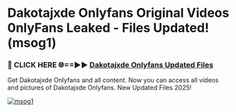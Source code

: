 # Dakotajxde Onlyfans Original Videos 0nlyFans Leaked - Files Updated! (msog1)

<h3>🔴 CLICK HERE 🌐==►► <a href="https://tinyurl.com/ehrbuxhb" rel="nofollow">Dakotajxde Onlyfans Updated Files</a></h3>

Get Dakotajxde Onlyfans and all content. Now you can access all videos and pictures of Dakotajxde Onlyfans. New Updated Files 2025!

[![msog1](https://i.imgur.com/lVYEuWS.gif)](https://tinyurl.com/ehrbuxhb)
